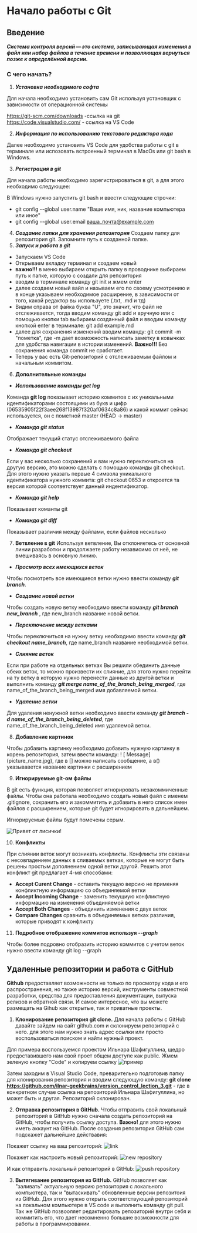 # Начало работы с Git

## Введение
***Система контроля версий — это система, записывающая изменения в файл или набор файлов в течение времени и позволяющая вернуться позже к определённой версии.***

### **С чего начать?** 
1. ***Установка необходимого софта***

 Для начала необходимо установить сам Git используя установщик с зависимости от операционной системы 
  
https://git-scm.com/downloads  -ссылка на git
https://code.visualstudio.com/ - ссылка на VS Code

2. ***Информация по использованию текстового редактора кода***

Далее необходимо установить VS Code для удобства работы с git в терминале или испозовать встроенный терминал в MacOs или git bash в Windows.

3. ***Регистрация в git***

Для начала работы необходимо зарегистрироваться в git, а для этого необходимо следующее:
    
В Windows нужно запустить git bash и ввести следующие строчки:
* git config --global user.name "Ваше имя, ник, название компьютера или иное"
* git config --global user.email ваша_почта@example.com

4. ***Создание папки для хранения репозитория***
Создаем папку для репозитория git. Запомните путь к созданной папке.
5. ***Запуск и работа в git***

* Запускаем VS Code
* Открываем вкладку терминал и создаем новый
* **важно!!!** в меню выбираем открыть папку в проводнике выбираем путь к папке, которую с создали для репозитория
* вводим в терминале команду git init и жмем enter
* далее создаем новый вайл и называем его по своему усмотрению и в конце указываем необходимое расширение, в зависимости от того, какой редактор вы используете (.txt, .md и тд)
* Видим справа от файка буква "U", это значит, что файл не отслеживается, тогда вводим команду git add и вручную или с помощью кнопки tab выбираем созданный файл и вводим команду кнопкой enter в терминале: git add example.md 
* далее для сохранения изменений вводим команду: git commit -m "пометка", где -m дает возможность написать заметку в ковычках для удобства навигации в истории изменений. 
**Важно!!!** Без сохранения команда commit не сработает.
* Теперь у вас есть Git-репозиторий с отслеживаемым файлом и начальным коммитом.

6. **Дополнительные команды**

* ***Использование команды get log***

Команда **git log** показывает историю коммитов с их уникальными идентификаторами состоящими из букв и цифр (06535905f22f3aee268f13987f320af0634c8a86) и какой коммит сейчас используется, он с пометной master (HEAD -> master)
* ***Команда git status***

Отображает текущий статус отслеживаемого файла

* ***Команда git checkout***

Если у вас несколько сохранений и вам нужно переключиться на другую версию, это можно сделать с помощью команды git checkout. Для этого нужно указать первые 4 символа уникального идентификатора нужного коммита: git checkout 0653 и откроется та версия которой соответствует данный индентификатор.

* ***Команда git help***

Показывает команты git

* ***Команда git diff*** 

Показывает различия между файлами, если файлов несколько 

7. **Ветвление в git**
Используя ветвление, Вы отклоняетесь от основной линии разработки и продолжаете работу независимо от неё, не вмешиваясь в основную линию.

* ***Просмотр всех имеющихся веток***

Чтобы посмотреть все имеющиеся ветки нужно ввести команду __*git branch*__.

* ***Создание новой ветки***

Чтобы создать новую ветку необходимо ввести команду __*git branch new_branch*__ , где new_branch название новой ветки.

* ***Переключение между ветками***

Чтобы переключиться на нужну ветку необходимо ввести команду __*git checkout name_branch*__, где name_branch название необходимой ветки.

* ***Слияние веток***

Если при работе на отдельных ветках Вы решили обединить данные обеих веток, то можно произвести их слияние, для этого нужно перейти на ту ветку в которую нужно перенести данные из другой ветки и выполнить команду __*git merge name_of_the_branch_being_merged*__, где name_of_the_branch_being_merged имя добавляемой ветки.

* ***Удаление ветки***

Для удаления ненужной ветки необходимо ввести команду __*git branch -d name_of_the_branch_being_deleted*__, где name_of_the_branch_being_deleted имя удаляемой ветки.

8. **Добавление картинок**

Чтобы добавить картинку необходимо добавить нужную картинку в корень репозитория, затем ввести команду:  ! [ Message] (picture_name.jpg), где в [] можно написать сообщение, а в() указывавется название картинки с расширением

9. **Игнорируемые git-ом файлы**

В git есть функция, которая позволяет игнорировать незакоммиченные файлы. Чтобы она работала необходимо создать новый файл с именем .gitignore, сохранить его и закоммитить и добавить в него список имен файлов с расширением, которые git будет игнорировать в дальнейшем.

Игнорируемые файлы будут помечены серым.

![Привет от лисички!](fox.png)


10. **Конфликты**

При слиянии веток могут возникать конфликты. Конфликты эти связаны с несовпадением данных в сливаемых ветках, которые не могут быть решены простым дополнением одной ветки другой.
Решить этот конфликт git предлагает 4-мя способами:

* __Accept Curent Change__ - оставить текущую версию не применяя  конфликтную информацию со объединяемой ветки 
* __Accept Incoming Change__ - заменить текущиую конфликтную информацию на изменения объединяемой ветки 
* __Accept Both Changes__ - объединить изменения с двух веток
* __Compare Changes__ сравнить в объединяемых ветках различия, которые приводят к конфликту

  
11. **Подробное отображение коммитов используя _--graph_**

Чтобы более подровно отобразить историю коммитов с учетом веток нужно ввести команду git log --graph

## Удаленные репозитории и работа с GitHub

**Github** предоставляет возможности не только по просмотру кода и его распространения, но также историю версий, инструменты совместной разработки, средства для предоставления документации, выпуска релизов и обратной связи. И самое интересное, что вы можете размещать на Gihub как открытые, так и приватные проекты. 

1. **Клонирование репозитория git clone.** Для начала работы с GitHub давайте зайдем на сайт github.com и склонируем репозиторий с него. для этого нам нужно знать адрес ссылки или просто воспользоваться поиском и найти нужный проект.

Для примера воспользуемся проектом Ильнара Шафигуллина, щедро предоставившего нам свой проет общем доступе как public. Жмем зеленую кнопку "Code" и копируем ссылку
![пример](clone.png)

Затем заходим в Visual Studio Code, преварительно подготовив папку для клонирования репозитория и вводим следующую команду:
**git clone https://github.com/ilnar-geekbrains/version_control_lection_3.git** - где в конкретном случае ссылка на репозиторий Ильнара Шафигуллина, но может быть и другая. Репозиторий склонирован.

2. **Отправка репозитория в GitHub.** Чтобы отправить свой локальный репозиторий в GitHub нужно сначала создать репозиторий на GitHub, чтобы получить ссылку доступа. **Важно!** для этого нужно иметь аккаунт на GitHub. 
После создания репозитория GitHub сам подскажет дальнейшие действавия:

Покажет ссылку на ваш репозиторий:
![link](LinkOfRrepository.PNG)

Покажет как настроить новый репозиторий:
![new repository](NewRepository.PNG)

И как отправить локальный репозиторий в GitHub:
![push repository](PushRepository.PNG)

3. **Вытягивание репозитория из GitHub.** 
GitHub позволяет как "заливать" актуальную версию репозитория с локального компьютера, так и "вытаскивать" обновленные версии репозитоия из GitHub. Для этого нужно открыть соответствующий репозиторий на локальном компьютере в VS code и выполнить команду git pull. Так же GitHub позвооляет редактировать репозиторий внутри себя и коммитить его, что дает несомненно большие возможности для работы в программировании.

